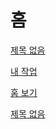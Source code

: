 # 홈

[제목 없음](%E1%84%92%E1%85%A9%E1%86%B7%201184144e08c14ac498080ac5b00bd8a0/%E1%84%8C%E1%85%A6%E1%84%86%E1%85%A9%E1%86%A8%20%E1%84%8B%E1%85%A5%E1%86%B9%E1%84%8B%E1%85%B3%E1%86%B7%2014fdcb4852d945ccae86f6b4aad22839.csv)

[내 작업](%E1%84%92%E1%85%A9%E1%86%B7%201184144e08c14ac498080ac5b00bd8a0/%E1%84%82%E1%85%A2%20%E1%84%8C%E1%85%A1%E1%86%A8%E1%84%8B%E1%85%A5%E1%86%B8%20191c706cbebd4fb8980a8eebcc37e4ee.csv)

[홈 보기](%E1%84%92%E1%85%A9%E1%86%B7%201184144e08c14ac498080ac5b00bd8a0/%E1%84%92%E1%85%A9%E1%86%B7%20%E1%84%87%E1%85%A9%E1%84%80%E1%85%B5%20f275c931176049768b06ab5c585971d5.csv)

[제목 없음](%E1%84%92%E1%85%A9%E1%86%B7%201184144e08c14ac498080ac5b00bd8a0/%E1%84%8C%E1%85%A6%E1%84%86%E1%85%A9%E1%86%A8%20%E1%84%8B%E1%85%A5%E1%86%B9%E1%84%8B%E1%85%B3%E1%86%B7%209f9f89b5ca054675bf03b11131f26edc.csv)